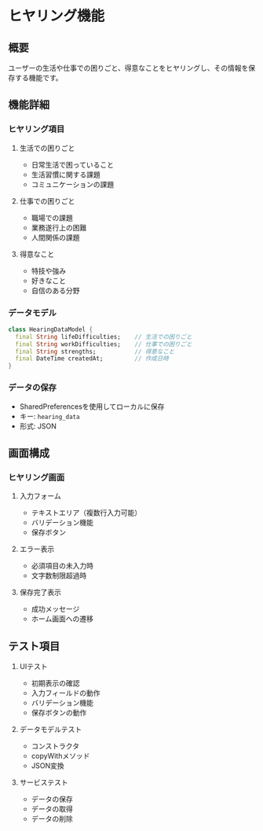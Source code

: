 # ヒヤリング機能

## 概要
ユーザーの生活や仕事での困りごと、得意なことをヒヤリングし、その情報を保存する機能です。

## 機能詳細

### ヒヤリング項目
1. 生活での困りごと
   - 日常生活で困っていること
   - 生活習慣に関する課題
   - コミュニケーションの課題

2. 仕事での困りごと
   - 職場での課題
   - 業務遂行上の困難
   - 人間関係の課題

3. 得意なこと
   - 特技や強み
   - 好きなこと
   - 自信のある分野

### データモデル
```dart
class HearingDataModel {
  final String lifeDifficulties;    // 生活での困りごと
  final String workDifficulties;    // 仕事での困りごと
  final String strengths;           // 得意なこと
  final DateTime createdAt;         // 作成日時
}
```

### データの保存
- SharedPreferencesを使用してローカルに保存
- キー: `hearing_data`
- 形式: JSON

## 画面構成

### ヒヤリング画面
1. 入力フォーム
   - テキストエリア（複数行入力可能）
   - バリデーション機能
   - 保存ボタン

2. エラー表示
   - 必須項目の未入力時
   - 文字数制限超過時

3. 保存完了表示
   - 成功メッセージ
   - ホーム画面への遷移

## テスト項目
1. UIテスト
   - 初期表示の確認
   - 入力フィールドの動作
   - バリデーション機能
   - 保存ボタンの動作

2. データモデルテスト
   - コンストラクタ
   - copyWithメソッド
   - JSON変換

3. サービステスト
   - データの保存
   - データの取得
   - データの削除 